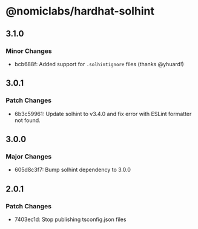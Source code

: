 # @nomiclabs/hardhat-solhint

## 3.1.0

### Minor Changes

- bcb688f: Added support for `.solhintignore` files (thanks @yhuard!)

## 3.0.1

### Patch Changes

- 6b3c59961: Update solhint to v3.4.0 and fix error with ESLint formatter not found.

## 3.0.0

### Major Changes

- 605d8c3f7: Bump solhint dependency to 3.0.0

## 2.0.1

### Patch Changes

- 7403ec1d: Stop publishing tsconfig.json files
